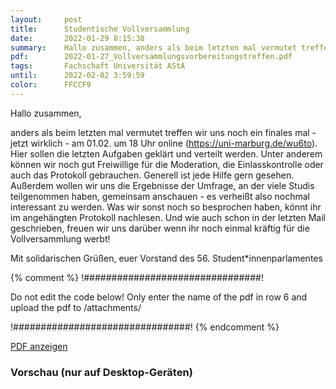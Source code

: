 ```yaml
---
layout:     post
title:      Studentische Vollversammlung
date:       2022-01-29 8:15:38
summary:    Hallo zusammen, anders als beim letzten mal vermutet treffen wir uns noch ein finales mal - jetzt wirklich - am 01.02. um 18 Uhr online (https://uni-marburg.de/wu6to). Hier sollen die letzten Aufgaben geklärt und verteilt werden. Unter anderem können wir noch gut Freiwillige für die Moderation, die Einlasskontrolle oder auch das Protokoll gebrauchen
pdf:        2022-01-27_Vollversammlungsvorbereitungstreffen.pdf
tags:       Fachschaft Universität AStA
until:		2022-02-02 3:59:59
color:      FFCCF9
---
```


Hallo zusammen,

anders als beim letzten mal vermutet treffen wir uns noch ein finales mal - jetzt wirklich - am 01.02. um 18 Uhr online (https://uni-marburg.de/wu6to). Hier sollen die letzten Aufgaben geklärt und verteilt werden. Unter anderem können wir noch gut Freiwillige für die Moderation, die Einlasskontrolle oder auch das Protokoll gebrauchen. Generell ist jede Hilfe gern gesehen. Außerdem wollen wir uns die Ergebnisse der Umfrage, an der viele Studis teilgenommen haben, gemeinsam anschauen - es verheißt also nochmal interessant zu werden.
Was wir sonst noch so besprochen haben, könnt ihr im angehängten Protokoll nachlesen. Und wie auch schon in der letzten Mail geschrieben, freuen wir uns darüber wenn ihr noch einmal kräftig für die Vollversammlung werbt!

Mit solidarischen Grüßen,
euer Vorstand des 56. Student*innenparlamentes 


{% comment %}
!################################!

Do not edit the code below! Only enter the name of the pdf in row 6 and upload the pdf to /attachments/

!################################!
{% endcomment %}

<a class="btn btn-primary" href="{{ site.url }}/attachments/{{page.pdf}}">PDF anzeigen</a>

<h3>Vorschau (nur auf Desktop-Geräten)</h3>
<div class="d-none d-sm-block">
    <object data="{{ site.url }}/attachments/{{page.pdf}}" width="100%" height="1010" type='application/pdf'>
    </object>
</div>
